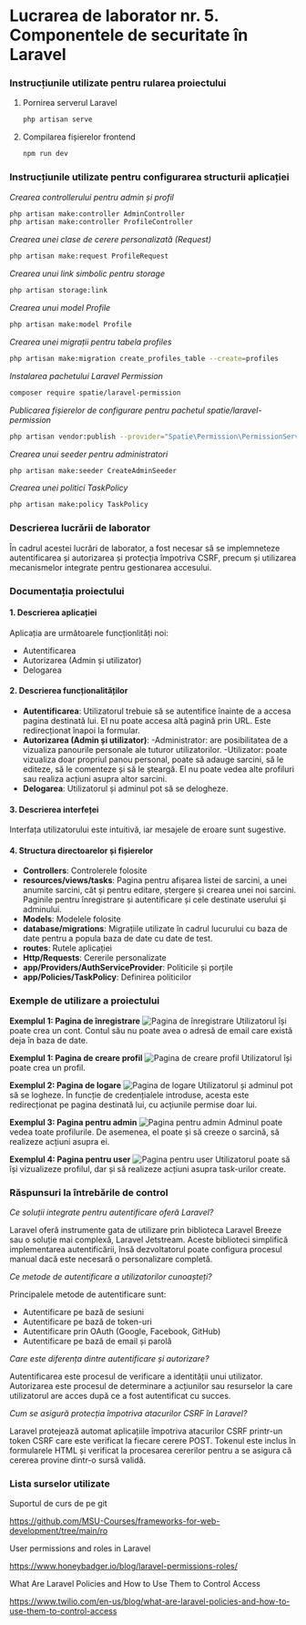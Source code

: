 # Lucrarea de laborator nr. 5. Componentele de securitate în Laravel

### Instrucțiunile utilizate pentru rularea proiectului
1. Pornirea serverul Laravel
   ```bash
   php artisan serve
   ```

2. Compilarea fișierelor frontend
    ```bash
   npm run dev
   ```

### Instrucțiunile utilizate pentru configurarea structurii aplicației
_Crearea controllerului pentru admin și profil_
```bash
php artisan make:controller AdminController
php artisan make:controller ProfileController
```
_Crearea unei clase de cerere personalizată (Request)_
```bash
php artisan make:request ProfileRequest
```
_Crearea unui link simbolic pentru storage_
```bash
php artisan storage:link
```
_Crearea unui model Profile_
```bash
php artisan make:model Profile
```
_Crearea unei migrații pentru tabela profiles_
```bash
php artisan make:migration create_profiles_table --create=profiles
```
_Instalarea pachetului Laravel Permission_
```bash
composer require spatie/laravel-permission
```
_Publicarea fișierelor de configurare pentru pachetul spatie/laravel-permission_
```bash
php artisan vendor:publish --provider="Spatie\Permission\PermissionServiceProvider"
```
_Crearea unui seeder pentru administratori_
```bash
php artisan make:seeder CreateAdminSeeder 
```
_Crearea unei politici TaskPolicy_
```bash
php artisan make:policy TaskPolicy
```   

### Descrierea lucrării de laborator
În cadrul acestei lucrări de laborator, a fost necesar să se implemneteze autentificarea și autorizarea și protecția împotriva CSRF, precum și utilizarea mecanismelor integrate pentru gestionarea accesului.

### Documentația proiectului
#### 1. Descrierea aplicației
Aplicația are următoarele funcționlități noi:
- Autentificarea
- Autorizarea (Admin și utilizator)
- Delogarea

#### 2. Descrierea funcționalităților
- __Autentificarea__: Utilizatorul trebuie să se autentifice înainte de a accesa pagina destinată lui. El nu poate accesa altă pagină prin URL. Este redirecționat înapoi la formular.
- __Autorizarea (Admin și utilizator)__: 
-Administrator: are posibilitatea de a vizualiza panourile personale ale tuturor utilizatorilor. 
-Utilizator: poate vizualiza doar propriul panou personal, poate să adauge sarcini, să le editeze, să le comenteze și să le șteargă. El nu poate vedea alte profiluri sau realiza acțiuni asupra altor sarcini.
- __Delogarea__: Utilizatorul și adminul pot să se delogheze.

#### 3. Descrierea interfeței
Interfața utilizatorului este intuitivă, iar mesajele de eroare sunt sugestive.

#### 4. Structura directoarelor și fișierelor
- __Controllers__: Controlerele folosite
- __resources/views/tasks__: Pagina pentru afișarea listei de sarcini, a unei anumite sarcini, cât și pentru editare, ștergere și crearea unei noi sarcini. Paginile pentru înregistrare și autentificare și cele destinate userului și adminului.
- __Models__: Modelele folosite
- __database/migrations__: Migrațiile utilizate în cadrul lucurului cu baza de date pentru a popula baza de date cu date de test.
- __routes__: Rutele aplicației
- __Http/Requests__: Cererile personalizate
- __app/Providers/AuthServiceProvider__: Politicile și porțile
- __app/Policies/TaskPolicy__: Definirea politicilor

### Exemple de utilizare a proiectului

__Exemplul 1: Pagina de înregistrare__
![Pagina de înregistrare](screenshots/register.png)
Utilizatorul își poate crea un cont. Contul său nu poate avea o adresă de email care există deja în baza de date.

__Exemplul 1: Pagina de creare profil__
![Pagina de creare profil](screenshots/profile.png)
Utilizatorul își poate crea un profil. 

__Exemplul 2: Pagina de logare__
![Pagina de logare](screenshots/login.png)
Utilizatorul și adminul pot să se logheze. În funcție de credențialele introduse, acesta este redirecționat pe pagina destinată lui, cu acțiunile permise doar lui.

__Exemplul 3: Pagina pentru admin__
![Pagina pentru admin](screenshots/admin-page.png)
Adminul poate vedea toate profilurile. De asemenea, el poate și să creeze o sarcină, să realizeze acțiuni asupra ei.

__Exemplul 4: Pagina pentru user__
![Pagina pentru user](screenshots/user-page.png)
Utilizatorul poate să își vizualizeze profilul, dar și să realizeze acțiuni asupra task-urilor create.

### Răspunsuri la întrebările de control
_Ce soluții integrate pentru autentificare oferă Laravel?_

Laravel oferă instrumente gata de utilizare prin biblioteca Laravel Breeze sau o soluție mai complexă, Laravel Jetstream. Aceste biblioteci simplifică implementarea autentificării, însă dezvoltatorul poate configura procesul manual dacă este necesară o personalizare completă.

_Ce metode de autentificare a utilizatorilor cunoașteți?_

Principalele metode de autentificare sunt:
- Autentificare pe bază de sesiuni
- Autentificare pe bază de token-uri 
- Autentificare prin OAuth (Google, Facebook, GitHub)
- Autentificare pe bază de email și parolă

_Care este diferența dintre autentificare și autorizare?_

Autentificarea este procesul de verificare a identității unui utilizator. 
Autorizarea este procesul de determinare a acțiunilor sau resurselor la care utilizatorul are acces după ce a fost autentificat cu succes.

_Cum se asigură protecția împotriva atacurilor CSRF în Laravel?_

Laravel protejează automat aplicațiile împotriva atacurilor CSRF printr-un token CSRF care este verificat la fiecare cerere POST. Tokenul este inclus în formularele HTML și verificat la procesarea cererilor pentru a se asigura că cererea provine dintr-o sursă validă.

### Lista surselor utilizate
Suportul de curs de pe git

https://github.com/MSU-Courses/frameworks-for-web-development/tree/main/ro

User permissions and roles in Laravel

https://www.honeybadger.io/blog/laravel-permissions-roles/

What Are Laravel Policies and How to Use Them to Control Access

https://www.twilio.com/en-us/blog/what-are-laravel-policies-and-how-to-use-them-to-control-access

